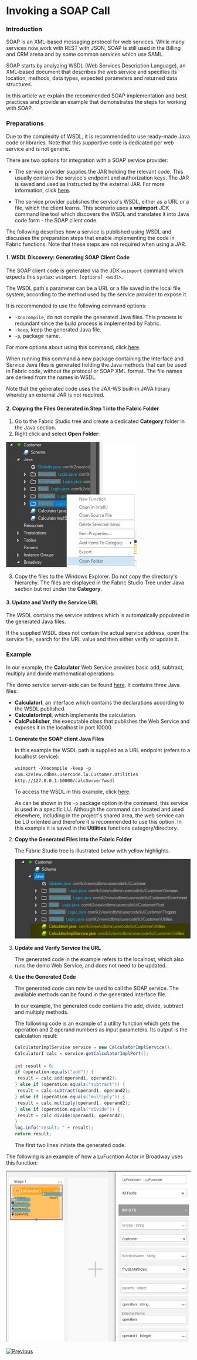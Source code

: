 # Invoking a SOAP Call

### Introduction

SOAP is an XML-based messaging protocol for web services. While many services now work with REST with JSON, SOAP is still used in the Billing and CRM arena and by some common services which use SAML.

SOAP starts by analyzing WSDL (Web Services Description Language), an XML-based document that describes the web service and specifies its location, methods, data types, expected parameters and returned data structures. 

In this article we explain the recommended SOAP implementation and best practices and provide an example that demonstrates the steps for working with SOAP.

### Preparations

Due to the complexity of WSDL, it is recommended to use ready-made Java code or libraries. Note that this supportive code is dedicated per web service and is not  generic.

There are two options for integration with a SOAP service provider:

* The service provider supplies the JAR holding the relevant code. This usually contains the service's endpoint and authorization keys. The JAR is saved and used as instructed by the external JAR. For more information, click [here](/articles/31_external_resources/01_external_jars.md). 

* The service provider publishes the service's WSDL, either as a URL or a file, which the client learns. This scenario uses a **wsimport** JDK command line tool which discovers the WSDL and translates it into Java code form - the SOAP client code.

The following describes how a service is published using WSDL and discusses the preparation steps that enable implementing the code in Fabric functions. Note that these steps are not required when using a JAR.

#### 1. WSDL Discovery: Generating SOAP Client Code

The SOAP client code is generated via the JDK `wsimport` command which expects this syntax: `wsimport [options] <wsdl>`.  

The WSDL path's parameter can be a URL or a file saved in the local file system, according to the method used by the service provider to expose it. 

It is recommended to use the following command options:

* `-Xnocompile`, do not compile the generated Java files. This process is redundant since the build process is implemented by Fabric.
* `-keep`, keep the generated Java file.
* `-p`, package name. 

For more options about using this command, click [here](https://docs.oracle.com/javase/7/docs/technotes/tools/share/wsimport.html).

When running this command a new package containing the Interface and Service Java files is generated holding the Java methods that can be used in Fabric code, without the protocol or SOAP XML format. The file names are derived from the names in WSDL.

Note that the generated code uses the JAX-WS built-in JAVA library whereby an external JAR is not required.

#### 2. Copying the Files Generated in Step 1 into the Fabric Folder

1. Go to the Fabric Studio tree and create a dedicated **Category** folder in the Java section.
2. Right click and select **Open Folder**:

![image](images/open_java_folder.png)

3. Copy the files to the Windows Explorer. Do not copy the directory's hierarchy. The files are displayed in the Fabric Studio Tree under Java section but not under the **Category**.

#### 3. Update and Verify the Service URL

The WSDL contains the service address which is automatically populated in the generated Java files.

If the supplied WSDL does not contain the actual service address, open the service file, search for the URL value and then either verify or update it.

### Example

In our example, the **Calculator** Web Service provides basic add, subtract, multiply and divide mathematical operations:

The demo service server-side can be found [here](/articles/31_external_resources/SOAP_Server_Example.zip). It contains three Java files:
-  **CalculatorI**, an interface which contains the declarations according to the WSDL published.
-  **CalculatorImpl**, which implements the calculation.
-  **CalcPublisher**, the executable class that publishes the Web Service and exposes it in the localhost in port 10000.


1. **Generate the SOAP client Java Files**

   In this example the WSDL path is supplied as a URL endpoint (refers to a localhost service):

   `wsimport -Xnocompile -keep -p com.k2view.cdbms.usercode.lu.Customer.Utilities http://127.0.0.1:10000/calcServer?wsdl`

   To access the WSDL in this example, click [here](/articles/31_external_resources/calculator.wsdl).

   As can be shown in the `-p` package option in the command, this service is used in a specific LU. Although the command can located and used elsewhere, including in the project's shared area, the web service can be LU oriented and therefore it is recommended to use this option. In this example it is saved in the  **Utilities** functions category/directory. 

2. **Copy the Generated Files into the Fabric Folder**

   The Fabric Studio tree is illustrated below with yellow highlights.

   ![image](images/soap_java_generated_files_at_studio_tree.png)



3. **Update and Verify Service the URL**

   The generated code in the example refers to the localhost, which also runs the demo Web Service, and does not need to be updated.

4. **Use the Generated Code**

   The generated code can now be used to call the SOAP service. The available methods can be found in the generated interface file.

   In our example, the generated code contains the add, divide, subtract and multiply methods.

   The following code is an example of a utility function which gets the operation and 2 operand numbers as input parameters. Its output is the calculation result:

   ```java
   CalculatorImplService service = new CalculatorImplService();
   CalculatorI calc = service.getCalculatorImplPort();
   
   int result = 0;
   if (operation.equals("add")) {
   	result = calc.add(operand1, operand2);
   } else if (operation.equals("subtract")) {
   	result = calc.subtract(operand1, operand2);
   } else if (operation.equals("multiply")) {
   	result = calc.multiply(operand1, operand2);
   } else if (operation.equals("divide")) {
   	result = calc.divide(operand1, operand2);
   }
   log.info("result: " + result);
   return result;
   
   ```

   The first two lines initiate the generated code.

   
   
  The following is an example of how a LuFucntion Actor in Broadway uses this function:

<img src="images/LuFuncActor_soap.png" alt="LuFucntion Actor using soap function" />



[![Previous](/articles/images/Previous.png)](/articles/31_external_resources/03_invoke_http_rest_call_example.md)
